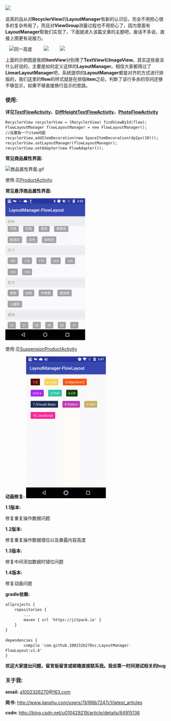 [![](https://jitpack.io/v/1002326270xc/LayoutManager-FlowLayout.svg)](https://jitpack.io/#1002326270xc/LayoutManager-FlowLayout/v1.3)

说真的自从对**RecyclerView**的**LayoutManager**有新的认识后，完全不用担心很多的复杂布局了。而且对**ViewGroup**测量过程也不用担心了，因为里面有**LayoutManager**帮我们实现了。下面就进入该篇文章的主题吧，废话不多说，直接上图更有说服力。

<div>
    <image src="https://github.com/1002326270xc/LayoutManager-FlowLayout/blob/master/photos/RecyclerView-LayoutManager-Text.gif" width="250" title="同一高度"/>
    <image hspace="20" src="https://github.com/1002326270xc/LayoutManager-FlowLayout/blob/master/photos/RecyclerView-LayoutManager-DiffHeightText.gif" width="250"/>
    <image src="https://github.com/1002326270xc/LayoutManager-FlowLayout/blob/master/photos/RecyclerView-LayoutManager-Image.gif" width="250"/>
</div>

上面的示例图是我把**ItemView**分别用了**TextView**和**ImageView**。其实这些是没什么好说的，主要是如何定义这样的**LayoutManager**。相信大家都用过了**LinearLayoutManager**吧，系统提供的**LayoutManager**都是对齐的方式进行排版的，我们这里的**flow**的样式就是在排版**item**之前，判断了该行多余的空间还够不够显示，如果不够直接换行显示的思路。

### 使用:
**详见[TextFlowActivity](https://github.com/1002326270xc/LayoutManager-FlowLayout/blob/master/app/src/main/java/com/single/flowlayout/TextFlowActivity.java)、[DiffHeightTextFlowActivity](https://github.com/1002326270xc/LayoutManager-FlowLayout/blob/master/app/src/main/java/com/single/flowlayout/DiffHeightTextFlowActivity.java)、[PhotoFlowActivity](https://github.com/1002326270xc/LayoutManager-FlowLayout/blob/master/app/src/main/java/com/single/flowlayout/PhotoFlowActivity.java)**
```
RecyclerView recyclerView = (RecyclerView) findViewById(flow);
FlowLayoutManager flowLayoutManager = new FlowLayoutManager();
//设置每一个item间距
recyclerView.addItemDecoration(new SpaceItemDecoration(dp2px(10)));
recyclerView.setLayoutManager(flowLayoutManager);
recyclerView.setAdapter(new FlowAdapter());
```

**常见商品属性界面:**

![商品属性界面.gif](https://github.com/1002326270xc/LayoutManager-FlowLayout/blob/master/photos/商品属性界面.gif)

使用:见[ProductActivity](https://github.com/1002326270xc/LayoutManager-FlowLayout/blob/master/app/src/main/java/com/single/flowlayout/ProductActivity.java)

**常见悬浮商品属性界面:**

![商品属性界面.gif](https://github.com/1002326270xc/LayoutManager-FlowLayout/blob/master/photos/悬浮商品属性界面.gif)

使用:见[SuspensionProductActivity](https://github.com/1002326270xc/LayoutManager-FlowLayout/blob/master/app/src/main/java/com/single/flowlayout/SuspensionProductActivity.java)

**动画修复:**
![动画修复.gif](https://github.com/1002326270xc/LayoutManager-FlowLayout/blob/master/photos/动画演示.gif)

**1.1版本:**

修复重复操作数据问题

**1.2版本:**

修复重复操作数据错位以及暴露内容高度

**1.3版本:**

修复中间添加数据时错位问题

**1.4版本:**

修复动画问题

**gradle依赖:**
```
allprojects {
	repositories {
		...
		maven { url 'https://jitpack.io' }
	}
}

dependencies {
        compile 'com.github.1002326270xc:LayoutManager-FlowLayout:v1.4'
}
```

**欢迎大家提出问题，留言板留言或邮箱直接联系我。我会第一时间测试相关的bug**
         
       
### 关于我:

**email:** a1002326270@163.com

**简书:** http://www.jianshu.com/users/7b186b7247c1/latest_articles

**csdn:** http://blog.csdn.net/u010429219/article/details/64915136
